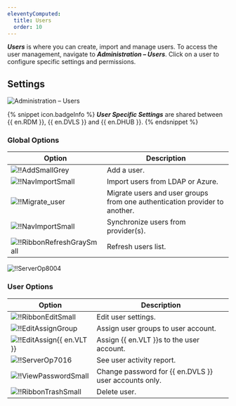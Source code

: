 ```yaml
---
eleventyComputed:
  title: Users
  order: 10
---
```

***Users*** is where you can create, import and manage users. To access the user management, navigate to ***Administration – Users***. Click on a user to configure specific settings and permissions.

## Settings
![Administration – Users](https://webdevolutions.azureedge.net/docs/en/server/ServerOp6082.png) 

{% snippet icon.badgeInfo %}
***User Specific Settings*** are shared between {{ en.RDM }}, {{ en.DVLS }} and {{ en.DHUB }}.
{% endsnippet %}  

### Global Options
| Option                                                                                                    | Description         |
|-----------------------------------------------------------------------------------------------------------|---------------------|
| ![!!AddSmallGrey](https://webdevolutions.azureedge.net/docs/en/server/ServerOp6079.png)           | Add a user.         |
| ![!!NavImportSmall](https://webdevolutions.azureedge.net/docs/en/server/ServerOp6080.png)         | Import users from LDAP or Azure. |
| ![!!Migrate_user](https://webdevolutions.azureedge.net/docs/en/server/ServerOp6077.png)           | Migrate users and user groups from one authentication provider to another. |
| ![!!NavImportSmall](https://webdevolutions.azureedge.net/docs/en/server/ServerOp6078.png)         | Synchronize users from provider(s). |
| ![!!RibbonRefreshGraySmall](https://webdevolutions.azureedge.net/docs/en/server/ServerOp6081.png) | Refresh users list. |

![!!ServerOp8004](https://webdevolutions.azureedge.net/docs/en/hub/Hub6063.png)

### User Options
| Option                                                                                                  | Description               |
|---------------------------------------------------------------------------------------------------------|---------------------------|
| ![!!RibbonEditSmall](https://webdevolutions.azureedge.net/docs/common/RibbonEditSmall.png)              | Edit user settings.       |
| ![!!EditAssignGroup](https://webdevolutions.azureedge.net/docs/common/EditAssignGroup.png)              | Assign user groups to user account. |
| ![!!EditAssign{{ en.VLT }}](https://webdevolutions.azureedge.net/docs/common/EditAssignVault.png)       | Assign {{ en.VLT }}s to the user account. |
| ![!!ServerOp7016](https://webdevolutions.azureedge.net/docs/en/server/ServerOp7016.png)                 | See user activity report. |
| ![!!ViewPasswordSmall](https://webdevolutions.azureedge.net/docs/en/server/Icons/ViewPasswordSmall.png) | Change password for {{ en.DVLS }} user accounts only. |
| ![!!RibbonTrashSmall](https://webdevolutions.azureedge.net/docs/common/RibbonTrashSmall.png)            | Delete user.              |
